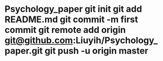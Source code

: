 # Psychology_paper git init git add README.md git commit -m first commit git remote add origin git@github.com:Liuyih/Psychology_paper.git git push -u origin master
